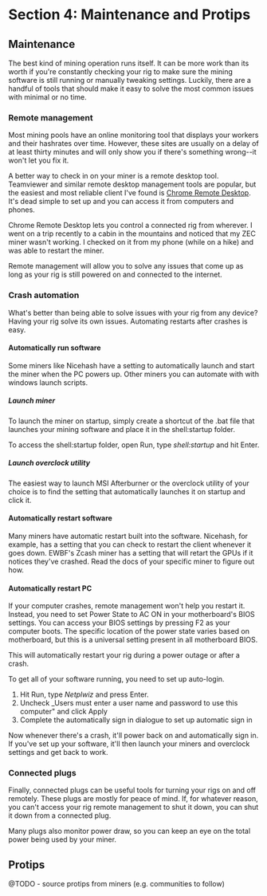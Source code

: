 # Section 4: Maintenance and Protips

## Maintenance

The best kind of mining operation runs itself. It can be more work than its worth if you're constantly checking your rig to make sure the mining software is still running or manually tweaking settings. Luckily, there are a handful of tools that should make it easy to solve the most common issues with minimal or no time. 

### Remote management

Most mining pools have an online monitoring tool that displays your workers and their hashrates over time. However, these sites are usually on a delay of at least thirty minutes and will only show you if there's something wrong--it won't let you fix it.

A better way to check in on your miner is a remote desktop tool. Teamviewer and similar remote desktop management tools are popular, but the easiest and most reliable client I've found is [Chrome Remote Desktop](https://chrome.google.com/webstore/detail/chrome-remote-desktop/gbchcmhmhahfdphkhkmpfmihenigjmpp?hl=en). It's dead simple to set up and you can access it from computers and phones. 

Chrome Remote Desktop lets you control a connected rig from wherever. I went on a trip recently to a cabin in the mountains and noticed that my ZEC miner wasn't working. I checked on it from my phone (while on a hike) and was able to restart the miner.

Remote management will allow you to solve any issues that come up as long as your rig is still powered on and connected to the internet. 

### Crash automation

What's better than being able to solve issues with your rig from any device? Having your rig solve its own issues. Automating restarts after crashes is easy. 

#### Automatically run software

Some miners like Nicehash have a setting to automatically launch and start the miner when the PC powers up. Other miners you can automate with with windows launch scripts. 

##### Launch miner

To launch the miner on startup, simply create a shortcut of the .bat file that launches your mining software and place it in the shell:startup folder. 

To access the shell:startup folder, open Run, type _shell:startup_ and hit Enter.

##### Launch overclock utility

The easiest way to launch MSI Afterburner or the overclock utility of your choice is to find the setting that automatically launches it on startup and click it.

#### Automatically restart software

Many miners have automatic restart built into the software. Nicehash, for example, has a setting that you can check to restart the client whenever it goes down. EWBF's Zcash miner has a setting that will retart the GPUs if it notices they've crashed. Read the docs of your specific miner to figure out how. 

#### Automatically restart PC

If your computer crashes, remote management won't help you restart it. Instead, you need to set Power State to AC ON in your motherboard's BIOS settings. You can access your BIOS settings by pressing F2 as your computer boots. The specific location of the power state varies based on motherboard, but this is a universal setting present in all motherboard BIOS.

This will automatically restart your rig during a power outage or after a crash. 

To get all of your software running, you need to set up auto-login. 

1. Hit Run, type _Netplwiz_ and press Enter. 
2. Uncheck _Users must enter a user name and password to use this computer" and click Apply
3. Complete the automatically sign in dialogue to set up automatic sign in

Now whenever there's a crash, it'll power back on and automatically sign in. If you've set up your software, it'll then launch your miners and overclock settings and get back to work. 

### Connected plugs

Finally, connected plugs can be useful tools for turning your rigs on and off remotely. These plugs are mostly for peace of mind. If, for whatever reason, you can't access your rig remote management to shut it down, you can shut it down from a connected plug. 

Many plugs also monitor power draw, so you can keep an eye on the total power being used by your miner. 

## Protips

@TODO - source protips from miners (e.g. communities to follow)